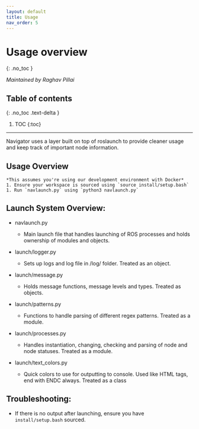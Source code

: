 ```yaml
---
layout: default
title: Usage
nav_order: 5
---
```


# Usage overview
{: .no_toc }

*Maintained by Raghav Pillai*

## Table of contents
{: .no_toc .text-delta }

1. TOC
{:toc}

---

Navigator uses a layer built on top of roslaunch to provide cleaner usage and keep track of important node information. 


## Usage Overview
    *This assumes you're using our development environment with Docker*
    1. Ensure your workspace is sourced using `source install/setup.bash`
    1. Run `navlaunch.py` using `python3 navlaunch.py`
 

## Launch System Overview:

* navlaunch.py
    - Main launch file that handles launching of ROS processes and holds ownership of modules and objects. 

* launch/logger.py
    - Sets up logs and log file in /log/ folder. Treated as an object. 

* launch/message.py
    - Holds message functions, message levels and types. Treated as objects. 

* launch/patterns.py
    - Functions to handle parsing of different regex patterns. Treated as a module. 

* launch/processes.py
    - Handles instantiation, changing, checking and parsing of node and node statuses. Treated as a module. 

* launch/text_colors.py
    - Quick colors to use for outputting to console. Used like HTML tags, end with ENDC always. Treated as a class


## Troubleshooting:

- If there is no output after launching, ensure you have `install/setup.bash` sourced. 